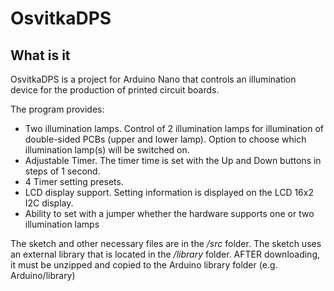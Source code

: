 # OsvitkaDPS
## What is it
OsvitkaDPS is a project for Arduino Nano that controls an illumination device for the production of printed circuit boards.

The program provides: 
* Two illumination lamps. Control of 2 illumination lamps for illumination of double-sided PCBs (upper and lower lamp). Option to choose which illumination lamp(s) will be switched on.
* Adjustable Timer. The timer time is set with the Up and Down buttons in steps of 1 second.
* 4 Timer setting presets. 
* LCD display support. Setting information is displayed on the LCD 16x2 I2C display.
* Ability to set with a jumper whether the hardware supports one or two illumination lamps



The sketch and other necessary files are in the */src* folder. The sketch uses an external library that is located in the */library* folder. AFTER downloading, it must be unzipped and copied to the Arduino library folder (e.g. Arduino/library)
